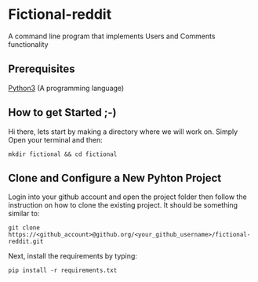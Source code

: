 # Fictional-reddit
A command line program that implements Users and Comments functionality


## Prerequisites
[Python3](https://www.python.org/) (A programming language) 

## How to get Started ;-)
Hi there, lets start by making a directory where we will work on. 
Simply Open your terminal and then:
```
mkdir fictional && cd fictional
```


## Clone and Configure a New Pyhton Project
Login into your github account and open the project folder then follow the instruction on how to clone the existing project. It should be something similar to:
```
git clone https://<github_account>@github.org/<your_github_username>/fictional-reddit.git

```
Next, install the requirements by typing:
```
pip install -r requirements.txt
```
